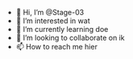 - 👋 Hi, I’m @Stage-03
- 👀 I’m interested in wat
- 🌱 I’m currently learning doe
- 💞️ I’m looking to collaborate on ik
- 📫 How to reach me hier

<!---
Stage-03/Stage-03 is a ✨ special ✨ repository because its `README.md` (this file) appears on your GitHub profile.
You can click the Preview link to take a look at your changes.
--->
